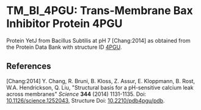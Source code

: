 # TM_BI_4PGU: Trans-Membrane Bax Inhibitor Protein 4PGU

Protein YetJ from Bacillus Subtilis at pH 7 [Chang:2014] as obtained from the
Protein Data Bank with structure ID [4PGU](http://www.rcsb.org/pdb/explore/explore.do?structureId=4pgu).

## References

[Chang:2014] Y. Chang, R. Bruni, B. Kloss, Z. Assur, E. Kloppmann, B. Rost,
W.A. Hendrickson, Q. Liu, "Structural basis for a pH-sensitive calcium leak
across membranes" _Science_ **344** (2014) 1131-1135. 
Doi: [10.1126/science.1252043](https://dx.doi.org/10.1126/science.1252043),
Structure Doi: [10.2210/pdb4pgu/pdb](https://dx.doi.org/10.2210/pdb4pgu/pdb).
